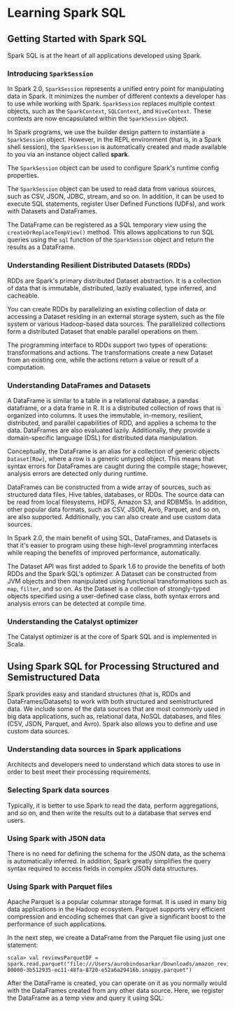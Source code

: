 # Learning Spark SQL

## Getting Started with Spark SQL

Spark SQL is at the heart of all applications developed using Spark.

### Introducing `SparkSession`

In Spark 2.0, `SparkSession` represents a unified entry point for manipulating data in Spark.
It minimizes the number of different contexts a developer has to use while working with Spark.
`SparkSession` replaces multiple context objects, such as the `SparkContext`, `SQLContext`, and `HiveContext`.
These contexts are now encapsulated within the `SparkSession` object.

In Spark programs, we use the builder design pattern to instantiate a `SparkSession` object.
However, in the REPL environment (that is, in a Spark shell session), the `SparkSession` is automatically created and made available to you via an instance object called **spark**.

The `SparkSession` object can be used to configure Spark's runtime config properties.

The `SparkSession` object can be used to read data from various sources, such as CSV, JSON, JDBC, stream, and so on.
In addition, it can be used to execute SQL statements, register User Defined Functions (UDFs), and work with Datasets and DataFrames.

The DataFrame can be registered as a SQL temporary view using the `createOrReplaceTempView()` method.
This allows applications to run SQL queries using the `sql` function of the `SparkSession` object and return the results as a DataFrame.

### Understanding Resilient Distributed Datasets (RDDs)

RDDs are Spark's primary distributed Dataset abstraction.
It is a collection of data that is immutable, distributed, lazily evaluated, type inferred, and cacheable.

You can create RDDs by parallelizing an existing collection of data or accessing a Dataset residing in an external storage system, such as the file system or various Hadoop-based data sources.
The parallelized collections form a distributed Dataset that enable parallel operations on them.

The programming interface to RDDs support two types of operations: transformations and actions.
The transformations create a new Dataset from an existing one, while the actions return a value or result of a computation.

### Understanding DataFrames and Datasets

A DataFrame is similar to a table in a relational database, a pandas dataframe, or a data frame in R.
It is a distributed collection of rows that is organized into columns.
It uses the immutable, in-memory, resilient, distributed, and parallel capabilities of RDD, and applies a schema to the data.
DataFrames are also evaluated lazily.
Additionally, they provide a domain-specific language (DSL) for distributed data manipulation.

Conceptually, the DataFrame is an alias for a collection of generic objects `Dataset[Row]`, where a row is a generic untyped object.
This means that syntax errors for DataFrames are caught during the compile stage; however, analysis errors are detected only during runtime.

DataFrames can be constructed from a wide array of sources, such as structured data files, Hive tables, databases, or RDDs.
The source data can be read from local filesystems, HDFS, Amazon S3, and RDBMSs.
In addition, other popular data formats, such as CSV, JSON, Avro, Parquet, and so on, are also supported.
Additionally, you can also create and use custom data sources.

In Spark 2.0, the main benefit of using SQL, DataFrames, and Datasets is that it's easier to program using these high-level programming interfaces while reaping the benefits of improved performance, automatically.

The Dataset API was first added to Spark 1.6 to provide the benefits of both RDDs and the Spark SQL's optimizer.
A Dataset can be constructed from JVM objects and then manipulated using functional transformations such as `map`, `filter`, and so on.
As the Dataset is a collection of strongly-typed objects specified using a user-defined case class, both syntax errors and analysis errors can be detected at compile time.

### Understanding the Catalyst optimizer

The Catalyst optimizer is at the core of Spark SQL and is implemented in Scala.

## Using Spark SQL for Processing Structured and Semistructured Data

Spark provides easy and standard structures (that is, RDDs and DataFrames/Datasets) to work with both structured and semistructured data.
We include some of the data sources that are most commonly used in big data applications, such as, relational data, NoSQL databases, and files (CSV, JSON, Parquet, and Avro).
Spark also allows you to define and use custom data sources.

### Understanding data sources in Spark applications

Architects and developers need to understand which data stores to use in order to best meet their processing requirements.

### Selecting Spark data sources

Typically, it is better to use Spark to read the data, perform aggregations, and so on, and then write the results out to a database that serves end users.

### Using Spark with JSON data

There is no need for defining the schema for the JSON data, as the schema is automatically inferred.
In addition, Spark greatly simplifies the query syntax required to access fields in complex JSON data structures.

### Using Spark with Parquet files

Apache Parquet is a popular columnar storage format.
It is used in many big data applications in the Hadoop ecosystem.
Parquet supports very efficient compression and encoding schemes that can give a significant boost to the performance of such applications.

In the next step, we create a DataFrame from the Parquet file using just one statement:
```
scala> val reviewsParquetDF = spark.read.parquet("file:///Users/aurobindosarkar/Downloads/amazon_reviews/parquet/part-00000-3b512935-ec11-48fa-8720-e52a6a29416b.snappy.parquet")
```

After the DataFrame is created, you can operate on it as you normally would with the DataFrames created from any other data source.
Here, we register the DataFrame as a temp view and query it using SQL:

